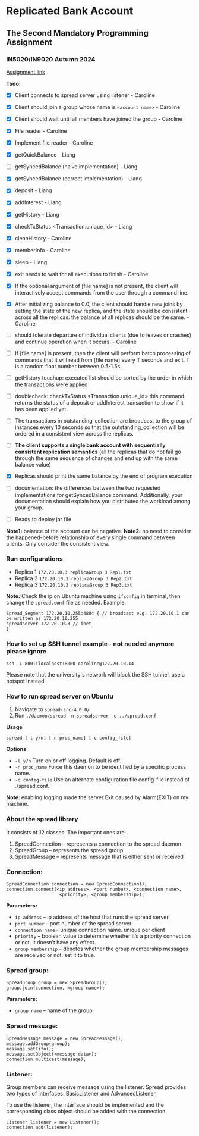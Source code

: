 # Replicated Bank Account
## The Second Mandatory Programming Assignment
### IN5020/IN9020 Autumn 2024

[Assignment link](https://www.uio.no/studier/emner/matnat/ifi/IN5020/h24/timeplan/in5020_2024_assignment2.pdf)

<b>Todo:</b>
- [x] Client connects to spread server using listener - Caroline
- [x] Client should join a group whose name is `<account name>` - Caroline
- [x] Client should wait until all members have joined the group - Caroline
- [x] File reader - Caroline
- [x] Implement file reader - Caroline
- [x] getQuickBalance - Liang
- [ ] getSyncedBalance (naive implementation) - Liang
- [x] getSyncedBalance (correct implementation) - Liang
- [x] deposit <amount> - Liang
- [x] addInterest <percent> - Liang
- [x] getHistory - Liang
- [x] checkTxStatus <Transaction.unique_id> - Liang
- [x] cleanHistory - Caroline
- [x] memberInfo - Caroline
- [x] sleep <duration> - Liang
- [x] exit needs to wait for all executions to finish - Caroline
- [x] If the optional argument of [file name] is not present, the client will interactively accept commands from the user through a command line.
- [x] After initializing balance to 0.0, the client should handle new joins by setting the state of the new replica, and the
  state should be consistent across all the replicas: the balance of all replicas should be the same. - Caroline


- [ ] should tolerate departure of individual clients (due to leaves or crashes) and continue operation when it occurs. - Caroline
- [ ] If [file name] is present, then the client will perform batch processing of commands that it will read from [file name] every T seconds and exit. T is a random float number between 0.5-1.5s.
- [ ] getHistory touchup: executed list should be sorted by the order in which the transactions were applied
- [ ] doublecheck: checkTxStatus <Transaction.unique_id> this command returns the status of a deposit or addInterest transaction to show if it has been applied yet.
- [ ] The transactions in outstanding_collection are broadcast to the group of instances every 10 seconds so that the outstanding_collection will be ordered in a consistent view across the replicas.

- [ ] <b>The client supports a single bank account with sequentially consistent replication semantics</b> (all the replicas that do
  not fail go through the same sequence of changes and end up with the same balance value)
- [x] Replicas should print the same balance by the end of program execution
- [ ] documentation: the differences between the two requested implementations for getSyncedBalance command. Additionally, your
  documentation should explain how you distributed the workload among your group.
- [ ] Ready to deploy jar file

<b>Note1:</b> balance of the account can be negative.
<b>Note2:</b> no need to consider the happened-before relationship of every single command
between clients. Only consider the consistent view.


### Run configurations
- Replica 1 `172.20.10.3 replicaGroup 3 Rep1.txt`
- Replica 2 `172.20.10.3 replicaGroup 3 Rep2.txt`
- Replica 3 `172.20.10.3 replicaGroup 3 Rep3.txt`

<b>Note:</b> Check the ip on Ubuntu machine using `ifconfig` in terminal, then change the `spread.conf` file as needed.
Example:
```
Spread_Segment 172.20.10.255:4804 { // broadcast e.g. 172.20.10.1 can be written as 172.20.10.255
spreadserver 172.20.10.3 // inet
}

```

### How to set up SSH tunnel example - not needed anymore please ignore
```
ssh -L 8001:localhost:8000 caroline@172.20.10.14
```
Please note that the university's network will block the SSH tunnel, use a hotspot instead

### How to run spread server on Ubuntu
1. Navigate to `spread-src-4.0.0/`
2. Run `./daemon/spread -n spreadserver -c ../spread.conf`

<b>Usage</b>
```
spread [-l y/n] [-n proc_name] [-c config_file]
```

<b>Options</b>
- `-l y/n` Turn on or off logging. Default is off.
- `-n proc_name` Force this daemon to be identified by a specific process name.
- `-c config-file` Use an alternate configuration file config-file instead of ./spread.conf.

<b>Note: </b> enabling logging made the server Exit caused by Alarm(EXIT) on my machine.

### About the spread library
It consists of 12 classes. The important ones are:
1. SpreadConnection – represents a connection to the spread daemon
2. SpreadGroup – represents the spread group
3. SpreadMessage – represents message that is either sent or received

### Connection:
```
SpreadConnection connection = new SpreadConnection();
connection.connect(<ip address>, <port number>, <connection name>, 
                    <priority>, <group membership>);
```
<b>Parameters:</b>
- `ip address` – ip address of the host that runs the spread server
- `port number` – port number of the spread server
- `connection name` - unique connection name. unique per client
- `priority` – boolean value to determine whether it’s a priority connection or not. it  doesn’t have any effect.
- `group membership` – denotes whether the group membership messages are received or not. set it to true.

### Spread group:
```
SpreadGroup group = new SpreadGroup();
group.join(connection, <group name>);
```
<b>Parameters:</b>
- `group name` – name of the group

### Spread message:
```
SpreadMessage message = new SpreadMessage();
message.addGroup(group);
message.setFifo();
message.setObject(<message data>);
connection.multicast(message);
```
### Listener:
Group members can receive message using the listener. Spread provides two types of interfaces: 
BasicListener and AdvancedListener. 

To use the listener, the interface should be 
implemented and the corresponding class object should be added with the connection.
```
Listener listener = new Listener();
connection.add(listener);
```